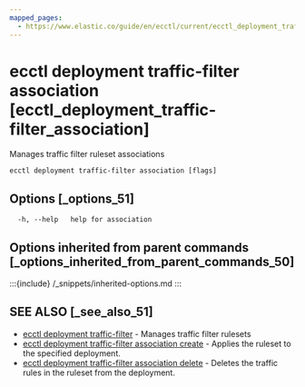 ```yaml
---
mapped_pages:
  - https://www.elastic.co/guide/en/ecctl/current/ecctl_deployment_traffic-filter_association.html
---
```


# ecctl deployment traffic-filter association [ecctl_deployment_traffic-filter_association]

Manages traffic filter ruleset associations

```
ecctl deployment traffic-filter association [flags]
```


## Options [_options_51]

```
  -h, --help   help for association
```


## Options inherited from parent commands [_options_inherited_from_parent_commands_50]

:::{include} /_snippets/inherited-options.md
:::


## SEE ALSO [_see_also_51]

* [ecctl deployment traffic-filter](/reference/ecctl_deployment_traffic-filter.md)	 - Manages traffic filter rulesets
* [ecctl deployment traffic-filter association create](/reference/ecctl_deployment_traffic-filter_association_create.md)	 - Applies the ruleset to the specified deployment.
* [ecctl deployment traffic-filter association delete](/reference/ecctl_deployment_traffic-filter_association_delete.md)	 - Deletes the traffic rules in the ruleset from the deployment.

